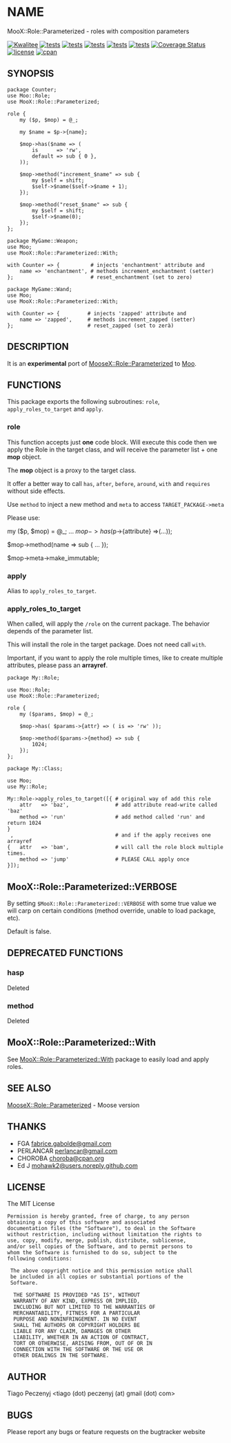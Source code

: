 # NAME

MooX::Role::Parameterized - roles with composition parameters

[![Kwalitee](https://cpants.cpanauthors.org/dist/MooX-Role-Parameterized.svg)](https://cpants.cpanauthors.org/dist/MooX-Role-Parameterized)
[![tests](https://github.com/peczenyj/MooX-Role-Parameterized/actions/workflows/linux.yml/badge.svg)](https://github.com/peczenyj/MooX-Role-Parameterized/actions/workflows/linux.yml)
[![tests](https://github.com/peczenyj/MooX-Role-Parameterized/actions/workflows/windows.yml/badge.svg)](https://github.com/peczenyj/MooX-Role-Parameterized/actions/workflows/windows.yml)
[![tests](https://github.com/peczenyj/MooX-Role-Parameterized/actions/workflows/macos.yml/badge.svg)](https://github.com/peczenyj/MooX-Role-Parameterized/actions/workflows/macos.yml)
[![tests](https://github.com/peczenyj/MooX-Role-Parameterized/actions/workflows/perltidy.yml/badge.svg)](https://github.com/peczenyj/MooX-Role-Parameterized/actions/workflows/perltidy.yml)
[![tests](https://github.com/peczenyj/MooX-Role-Parameterized/actions/workflows/perlcritic.yml/badge.svg)](https://github.com/peczenyj/MooX-Role-Parameterized/actions/workflows/perlcritic.yml)
[![Coverage Status](https://coveralls.io/repos/github/peczenyj/MooX-Role-Parameterized/badge.svg?branch=master)](https://coveralls.io/github/peczenyj/MooX-Role-Parameterized?branch=master)
[![license](https://img.shields.io/cpan/l/MooX-Role-Parameterized.svg)](https://github.com/peczenyj/MooX-Role-Parameterized/blob/master/LICENSE)
[![cpan](https://img.shields.io/cpan/v/MooX-Role-Parameterized.svg)](https://metacpan.org/dist/MooX-Role-Parameterized)

## SYNOPSIS

    package Counter;
    use Moo::Role;
    use MooX::Role::Parameterized;
    
    role {
        my ($p, $mop) = @_;
    
        my $name = $p->{name};
    
        $mop->has($name => (
            is      => 'rw',
            default => sub { 0 },
        ));
    
        $mop->method("increment_$name" => sub {
            my $self = shift;
            $self->$name($self->$name + 1);
        });
    
        $mop->method("reset_$name" => sub {
            my $self = shift;
            $self->$name(0);
        });
    };
    
    package MyGame::Weapon;
    use Moo;
    use MooX::Role::Parameterized::With;
    
    with Counter => {          # injects 'enchantment' attribute and
        name => 'enchantment', # methods increment_enchantment (setter)
    };                         # reset_enchantment (set to zero)
    
    package MyGame::Wand;
    use Moo;
    use MooX::Role::Parameterized::With;

    with Counter => {         # injects 'zapped' attribute and
        name => 'zapped',     # methods increment_zapped (setter)
    };                        # reset_zapped (set to zerà)

## DESCRIPTION

It is an **experimental** port of [MooseX::Role::Parameterized](https://metacpan.org/pod/MooseX::Role::Parameterized) to [Moo](https://metacpan.org/pod/Moo).

## FUNCTIONS

This package exports the following subroutines: `role`, `apply_roles_to_target` and `apply`.

### role

This function accepts just **one** code block. Will execute this code then we apply the Role in the 
target class, and will receive the parameter list + one **mop** object.

The **mop** object is a proxy to the target class.

It offer a better way to call `has`, `after`, `before`, `around`, `with` and `requires` without side effects.

Use `method` to inject a new method and `meta` to access `TARGET_PACKAGE->meta`

Please use:

  my ($p, $mop) = @_;
  ...
  $mop->has($p->{attribute} =>(...));

  $mop->method(name => sub { ... });

  $mop->meta->make_immutable;

### apply

Alias to `apply_roles_to_target`.

### apply_roles_to_target

When called, will apply the `/role` on the current package. The behavior depends of the parameter list.

This will install the role in the target package. Does not need call `with`.

Important, if you want to apply the role multiple times, like to create multiple attributes, please pass an **arrayref**.

    package My::Role;

    use Moo::Role;
    use MooX::Role::Parameterized;

    role {
        my ($params, $mop) = @_;

        $mop->has( $params->{attr} => ( is => 'rw' ));

        $mop->method($params->{method} => sub {
            1024;
        });
    };

    package My::Class;

    use Moo;
    use My::Role;

    My::Role->apply_roles_to_target([{ # original way of add this role
        attr   => 'baz',               # add attribute read-write called 'baz' 
        method => 'run'                # add method called 'run' and return 1024 
    }
     ,                                 # and if the apply receives one arrayref
    {   attr   => 'bam',               # will call the role block multiple times.
        method => 'jump'               # PLEASE CALL apply once
    }]);


## MooX::Role::Parameterized::VERBOSE

By setting `$MooX::Role::Parameterized::VERBOSE` with some true value we will carp on certain conditions
(method override, unable to load package, etc).

Default is false.

## DEPRECATED FUNCTIONS

### hasp

Deleted

### method

Deleted

## MooX::Role::Parameterized::With

See [MooX::Role::Parameterized::With](https://metacpan.org/pod/MooX::Role::Parameterized::With) package to easily load and apply roles.

## SEE ALSO

[MooseX::Role::Parameterized](https://metacpan.org/pod/MooseX::Role::Parameterized) - Moose version

## THANKS

* FGA <fabrice.gabolde@gmail.com>
* PERLANCAR <perlancar@gmail.com>
* CHOROBA <choroba@cpan.org>
* Ed J <mohawk2@users.noreply.github.com>

## LICENSE

The MIT License

    Permission is hereby granted, free of charge, to any person
    obtaining a copy of this software and associated
    documentation files (the "Software"), to deal in the Software
    without restriction, including without limitation the rights to
    use, copy, modify, merge, publish, distribute, sublicense,
    and/or sell copies of the Software, and to permit persons to
    whom the Software is furnished to do so, subject to the
    following conditions:
     
     The above copyright notice and this permission notice shall
     be included in all copies or substantial portions of the
     Software.
      
      THE SOFTWARE IS PROVIDED "AS IS", WITHOUT
      WARRANTY OF ANY KIND, EXPRESS OR IMPLIED,
      INCLUDING BUT NOT LIMITED TO THE WARRANTIES OF
      MERCHANTABILITY, FITNESS FOR A PARTICULAR
      PURPOSE AND NONINFRINGEMENT. IN NO EVENT
      SHALL THE AUTHORS OR COPYRIGHT HOLDERS BE
      LIABLE FOR ANY CLAIM, DAMAGES OR OTHER
      LIABILITY, WHETHER IN AN ACTION OF CONTRACT,
      TORT OR OTHERWISE, ARISING FROM, OUT OF OR IN
      CONNECTION WITH THE SOFTWARE OR THE USE OR
      OTHER DEALINGS IN THE SOFTWARE.

## AUTHOR

Tiago Peczenyj <tiago (dot) peczenyj (at) gmail (dot) com>

## BUGS

Please report any bugs or feature requests on the bugtracker website
